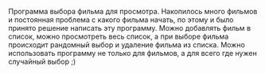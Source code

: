 Программа выбора фильма для просмотра.
Накопилось много фильмов и постоянная проблема с какого фильма начать, по этому и было принято решение написать эту программу.
Можно добавлять фильм в список, можно просмотреть весь список, а при выборе фильма происходит рандомный выбор и удаление фильма из списка.
Можно использовать программу не только для фильмов, а для всего где нужен случайный выбор ;)
